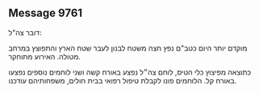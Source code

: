 ## Message 9761

דובר צה"ל:

מוקדם יותר היום כטב"ם נפץ חצה משטח לבנון לעבר שטח הארץ והתפוצץ במרחב מטולה.
האירוע מתוחקר.

כתוצאה מפיצוץ כלי הטיס, לוחם צה״ל נפצע באורח קשה ושני לוחמים נוספים נפצעו באורח קל.
הלוחמים פונו לקבלת טיפול רפואי בבית חולים, משפחותיהם עודכנו.

